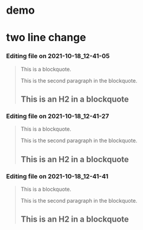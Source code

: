 # demo

# two line change


### Editing file on 2021-10-18_12-41-05

> This is a blockquote.
>
> This is the second paragraph in the blockquote.
>
> ## This is an H2 in a blockquote




### Editing file on 2021-10-18_12-41-27

> This is a blockquote.
>
> This is the second paragraph in the blockquote.
>
> ## This is an H2 in a blockquote




### Editing file on 2021-10-18_12-41-41

> This is a blockquote.
>
> This is the second paragraph in the blockquote.
>
> ## This is an H2 in a blockquote


